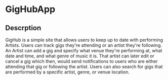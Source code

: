 # GigHubApp

## Descrption 
GigHub is a simple site that allows users to keep up to date with performing Artists. Users can track gigs they're attending or an artist they're following. An Artist can add a gig and specify what venue they're performing at, what date and time, and what genre of music it is. That artist can later edit or cancel a gig which then, would send notifications to users who are either attending that gig or following the artist. Users can also search for gigs that are performed by a specific artist, genre, or venue location.
